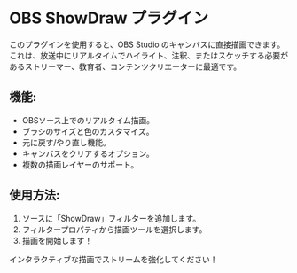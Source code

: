 # OBS ShowDraw プラグイン

このプラグインを使用すると、OBS Studio のキャンバスに直接描画できます。これは、放送中にリアルタイムでハイライト、注釈、またはスケッチする必要があるストリーマー、教育者、コンテンツクリエーターに最適です。

## 機能:
*   OBSソース上でのリアルタイム描画。
*   ブラシのサイズと色のカスタマイズ。
*   元に戻す/やり直し機能。
*   キャンバスをクリアするオプション。
*   複数の描画レイヤーのサポート。

## 使用方法:
1.  ソースに「ShowDraw」フィルターを追加します。
2.  フィルタープロパティから描画ツールを選択します。
3.  描画を開始します！

インタラクティブな描画でストリームを強化してください！
